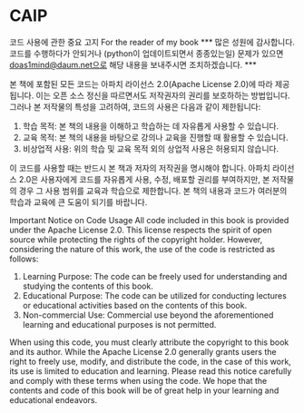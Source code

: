 # CAIP
코드 사용에 관한 중요 고지
For the reader of my book
*** 많은 성원에 감사합니다. 코드를 수행하다가 안되거나 (python이 업데이트되면서 종종있는일) 문제가 있으면 doas1mind@daum.net으로 해당 내용을 보내주시면 조치하겠습니다. ***

본 책에 포함된 모든 코드는 아파치 라이선스 2.0(Apache License 2.0)에 따라 제공됩니다. 이는 오픈 소스 정신을 따르면서도 저작권자의 권리를 보호하하는 방법입니다. 그러나 본 저작물의 특성을 고려하여, 코드의 사용은 다음과 같이 제한됩니다:

1. 학습 목적: 본 책의 내용을 이해하고 학습하는 데 자유롭게 사용할 수 있습니다.
2. 교육 목적: 본 책의 내용을 바탕으로 강의나 교육을 진행할 때 활용할 수 있습니다.
3. 비상업적 사용: 위의 학습 및 교육 목적 외의 상업적 사용은 허용되지 않습니다.

이 코드를 사용할 때는 반드시 본 책과 저자의 저작권을 명시해야 합니다.
아파치 라이선스 2.0은 사용자에게 코드를 자유롭게 사용, 수정, 배포할 권리를 부여하지만, 본 저작물의 경우 그 사용 범위를 교육과 학습으로 제한합니다.
본 책의 내용과 코드가 여러분의 학습과 교육에 큰 도움이 되기를 바랍니다.

Important Notice on Code Usage
All code included in this book is provided under the Apache License 2.0. This license respects the spirit of open source while protecting the rights of the copyright holder. However, considering the nature of this work, the use of the code is restricted as follows:

1. Learning Purpose: The code can be freely used for understanding and studying the contents of this book.
2. Educational Purpose: The code can be utilized for conducting lectures or educational activities based on the contents of this book.
3. Non-commercial Use: Commercial use beyond the aforementioned learning and educational purposes is not permitted.

When using this code, you must clearly attribute the copyright to this book and its author.
While the Apache License 2.0 generally grants users the right to freely use, modify, and distribute the code, in the case of this work, its use is limited to education and learning.
Please read this notice carefully and comply with these terms when using the code. We hope that the contents and code of this book will be of great help in your learning and educational endeavors.
